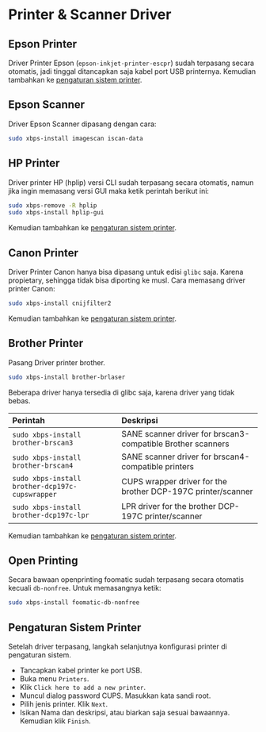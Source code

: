 # Printer & Scanner Driver

## Epson Printer

Driver Printer Epson (`epson-inkjet-printer-escpr`) sudah terpasang secara otomatis, jadi tinggal ditancapkan saja kabel port USB printernya. Kemudian tambahkan ke [pengaturan sistem printer](#pengaturan-sistem-printer).

## Epson Scanner

Driver Epson Scanner dipasang dengan cara:

```bash
sudo xbps-install imagescan iscan-data
```

## HP Printer

Driver printer HP (hplip) versi CLI sudah terpasang secara otomatis, namun jika ingin memasang versi GUI maka ketik perintah berikut ini:

```bash
sudo xbps-remove -R hplip
sudo xbps-install hplip-gui
```

Kemudian tambahkan ke [pengaturan sistem printer](#pengaturan-sistem-printer).

## Canon Printer

Driver Printer Canon hanya bisa dipasang untuk edisi `glibc` saja. Karena propietary, sehingga tidak bisa diporting ke musl. Cara memasang driver printer Canon:

```bash
sudo xbps-install cnijfilter2
```

Kemudian tambahkan ke [pengaturan sistem printer](#pengaturan-sistem-printer).

## Brother Printer

Pasang Driver printer brother.

```bash
sudo xbps-install brother-brlaser
```

Beberapa driver hanya tersedia di glibc saja, karena driver yang tidak bebas.

Perintah                          | Deskripsi
 :---                             | :---
`sudo xbps-install brother-brscan3`             | SANE scanner driver for brscan3-compatible Brother scanners
`sudo xbps-install brother-brscan4`             | SANE scanner driver for brscan4-compatible printers
`sudo xbps-install brother-dcp197c-cupswrapper` | CUPS wrapper driver for the brother DCP-197C printer/scanner
`sudo xbps-install brother-dcp197c-lpr`         | LPR driver for the brother DCP-197C printer/scanner

Kemudian tambahkan ke [pengaturan sistem printer](#pengaturan-sistem-printer).

## Open Printing

Secara bawaan openprinting foomatic sudah terpasang secara otomatis kecuali `db-nonfree`. Untuk memasangnya ketik:

```bash
sudo xbps-install foomatic-db-nonfree
```

## Pengaturan Sistem Printer

Setelah driver terpasang, langkah selanjutnya konfigurasi printer di pengaturan sistem.

* Tancapkan kabel printer ke port USB.
* Buka menu `Printers`.
* Klik `Click here to add a new printer`.
* Muncul dialog password CUPS. Masukkan kata sandi root.
* Pilih jenis printer. Klik `Next`.
* Isikan Nama dan deskripsi, atau biarkan saja sesuai bawaannya. Kemudian klik `Finish`.
